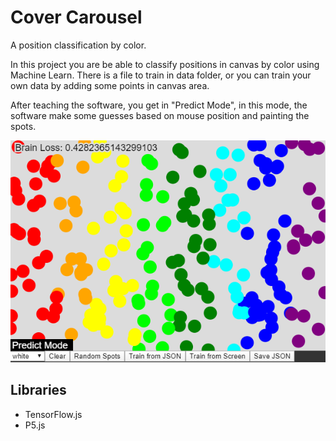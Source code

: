 # Cover Carousel
A position classification by color.

In this project you are be able to classify positions in canvas by color using Machine Learn. There is a file to train in data folder, or you can train your own data by adding some points in canvas area.

After teaching the software, you get in "Predict Mode", in this mode, the software make some guesses based on mouse position and painting the spots.

![preview](preview.png)

## Libraries
* TensorFlow.js
* P5.js
